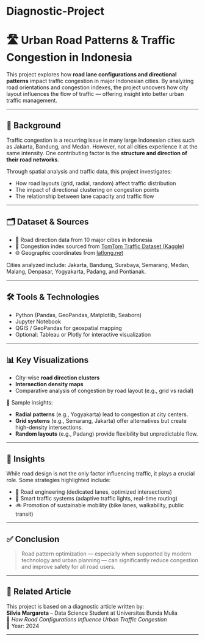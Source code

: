 # Diagnostic-Project

# 🛣️ Urban Road Patterns & Traffic Congestion in Indonesia

This project explores how **road lane configurations and directional patterns** impact traffic congestion in major Indonesian cities. By analyzing road orientations and congestion indexes, the project uncovers how city layout influences the flow of traffic — offering insight into better urban traffic management.

---

## 📌 Background

Traffic congestion is a recurring issue in many large Indonesian cities such as Jakarta, Bandung, and Medan. However, not all cities experience it at the same intensity. One contributing factor is the **structure and direction of their road networks**.

Through spatial analysis and traffic data, this project investigates:

- How road layouts (grid, radial, random) affect traffic distribution  
- The impact of directional clustering on congestion points  
- The relationship between lane capacity and traffic flow  

---

## 🗂️ Dataset & Sources

- 📍 Road direction data from 10 major cities in Indonesia  
- 🚦 Congestion index sourced from [TomTom Traffic Dataset (Kaggle)](https://www.kaggle.com/datasets/bwandowando/tomtom-traffic-data-55-countries-387-cities)  
- 🌐 Geographic coordinates from [latlong.net](https://www.latlong.net/)

Cities analyzed include: Jakarta, Bandung, Surabaya, Semarang, Medan, Malang, Denpasar, Yogyakarta, Padang, and Pontianak.

---

## 🛠️ Tools & Technologies

- Python (Pandas, GeoPandas, Matplotlib, Seaborn)
- Jupyter Notebook  
- QGIS / GeoPandas for geospatial mapping  
- Optional: Tableau or Plotly for interactive visualization  

---

## 📊 Key Visualizations

- City-wise **road direction clusters**  
- **Intersection density maps**  
- Comparative analysis of congestion by road layout (e.g., grid vs radial)

🧩 Sample insights:

- **Radial patterns** (e.g., Yogyakarta) lead to congestion at city centers.  
- **Grid systems** (e.g., Semarang, Jakarta) offer alternatives but create high-density intersections.  
- **Random layouts** (e.g., Padang) provide flexibility but unpredictable flow.

---

## 🧠 Insights

While road design is not the only factor influencing traffic, it plays a crucial role. Some strategies highlighted include:

- 🔧 Road engineering (dedicated lanes, optimized intersections)  
- 🚦 Smart traffic systems (adaptive traffic lights, real-time routing)  
- 🚲 Promotion of sustainable mobility (bike lanes, walkability, public transit)

---

## ✅ Conclusion

> Road pattern optimization — especially when supported by modern technology and urban planning — can significantly reduce congestion and improve safety for all road users.

---

## 📄 Related Article

This project is based on a diagnostic article written by:  
**Silvia Margareta** – Data Science Student at Universitas Bunda Mulia  
📝 *How Road Configurations Influence Urban Traffic Congestion*  
📅 Year: 2024

---
